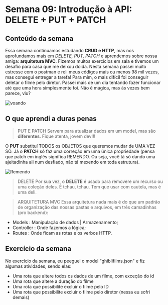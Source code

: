 # Semana 09: Introdução à API: DELETE + PUT + PATCH

## Conteúdo da semana 
Essa semana continuamos estudando **CRUD e HTTP**, mas nos aprofundamos mais em *DELETE, PUT, PATCH* e aprendemos sobre nossa amiga: **arquitetura MVC**.
Fizemos muitos exercícios em sala e tivemos um desafio para casa que me deixou doida.
Nesta semana passei muito estresse com o postman e reli meus códigos mais ou menos 98 mil vezes, mas consegui entregar a tarefa! Para mim, o mais difícil foi conseguir deletar o filme pelo diretor. Passei mais de um dia tentando fazer funcionar até que uma hora simplesmente foi. Não é mágica, mas às vezes bem parece, viu?

![voando](C:\Users\clara\Desktop\Reprograma\On16-TodasEmTech-S9-API-Delete-Post-Put-Patch\para-a-casa\nos-que-voa.gif)

## O que aprendi a duras penas

> PUT E PATCH
Servem para atualizar dados em um model, mas são **diferentes**. Fique atenta, jovem dev!!!

O **PUT** substituí TODOS os OBJETOS que queremos mudar de UMA VEZ SÓ. Já o **PATCH** só faz uma correção em uma única propriedade (pensa que patch em inglês significa REMENDO. Ou seja, você tá só dando uma ajeitadinha ali num desfiado, não tá mexendo em toda estrutura).

![Remendo](C:\Users\clara\Desktop\Reprograma\On16-TodasEmTech-S9-API-Delete-Post-Put-Patch\para-a-casa\remendo.jpg)

> DELETE
Por sua vez, o **DELETE** é usado para removere um recurso ou uma coleção deles. É tchau, tchau. Tem que usar com cautela, mas é uma deli.

> ARQUITETURA MVC
Essa arquitetura nada mais é do que um padrão de organização das nossas pastas e arquivos, em três camadinhas (pro backend): 

- Models : Manipulação de dados | Armazenamento;
- Controller : Onde fazemos a lógica;
- Routes : Onde ficam as rotas e os verbos HTTP.

## Exercício da semana
No exercício da semana, eu peeguei o model "ghiblifilms.json" e fiz algumas atividades, sendo elas:

- Uma rota que altere todos os dados de um filme, com exceção do id
- Uma rota que altere a duração do filme
- Uma rota que possibilite excluir o filme pelo ID
- Uma rota que possibilite excluir o filme pelo diretor (nessa eu sofri demais)


